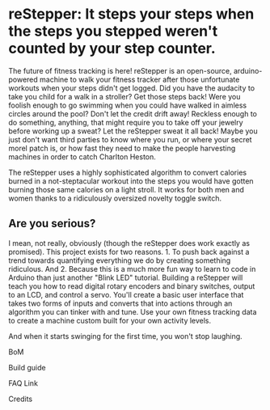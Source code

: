 # reStepper: It steps your steps when the steps you stepped weren't counted by your step counter. 

The future of fitness tracking is here! reStepper is an open-source, arduino-powered machine to walk your fitness tracker after those unfortunate workouts when your steps didn't get logged. Did you have the audacity to take you child for a walk in a stroller? Get those steps back! Were you foolish enough to go swimming when you could have walked in aimless circles around the pool? Don't let the credit drift away! Reckless enough to do something, anything, that might require you to take off your jewelry before working up a sweat? Let the reStepper sweat it all back! Maybe you just don't want third parties to know where you run, or where your secret morel patch is, or how fast they need to make the people harvesting machines in order to catch Charlton Heston. 

The reStepper uses a highly sophisticated algorithm to convert calories burned in a not-steptacular workout into the steps you would have gotten burning those same calories on a light stroll. It works for both men and women thanks to a ridiculously oversized novelty toggle switch. 

## Are you serious?

I mean, not really, obviously (though the reStepper does work exactly as promised). This project exists for two reasons. 1. To push back against a trend towards quantifying everything we do by creating something ridiculous. And 2. Because this is a much more fun way to learn to code in Arduino than just another "Blink LED" tutorial. Building a reStepper will teach you how to read digital rotary encoders and binary switches, output to an LCD, and control a servo. You'll create a basic user interface that takes two forms of inputs and converts that into actions through an algorithm you can tinker with and tune. Use your own fitness tracking data to create a machine custom built for your own activity levels.

And when it starts swinging for the first time, you won't stop laughing. 

BoM

Build guide

FAQ Link

Credits

